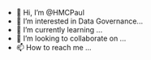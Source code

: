 - 👋 Hi, I’m @HMCPaul
- 👀 I’m interested in Data Governance...
- 🌱 I’m currently learning ...
- 💞️ I’m looking to collaborate on ...
- 📫 How to reach me ...

<!---
HMCPaul/HMCPaul is a ✨ special ✨ repository because its `README.md` (this file) appears on your GitHub profile.
You can click the Preview link to take a look at your changes.
--->

